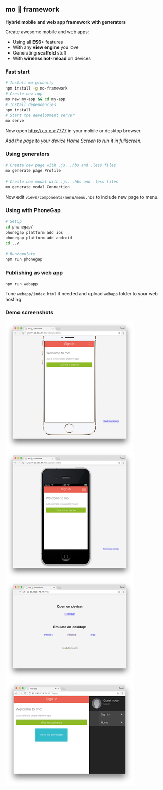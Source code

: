 ## mo 🐍 framework

**Hybrid mobile and web app framework with generators**

Create awesome mobile and web apps:
* Using all **ES6+** features
* With any **view engine** you love
* Generating **scaffold** stuff
* With **wireless hot-reload** on devices

### Fast start
```bash
# Install mo globally
npm install -g mo-framework
# Create new app
mo new my-app && cd my-app
# Install dependencies
npm install
# Start the development server
mo serve
```
Now open http://x.x.x.x:7777 in your mobile or desktop browser. 

*Add the page to your device Home Screen to run it in fullscreen.*

### Using generators
```bash
# Create new page with .js, .hbs and .less files
mo generate page Profile

# Create new modal with .js, .hbs and .less files
mo generate modal Connection
```
Now edit `views/components/menu/menu.hbs` to include new page to menu.

### Using with PhoneGap
```bash
# Setup
cd phonegap/
phonegap platform add ios
phonegap platform add android
cd ../

# Run/emulate
npm run phonegap
```

### Publishing as web app
```bash
npm run webapp
```
Tune `webapp/index.html` if needed and upload `webapp` folder to your web hosting.

### Demo screenshots
<img src="docs/images/screenshot2.png" width="400" />
<img src="docs/images/screenshot3.png" width="400" />
<img src="docs/images/screenshot1.png" width="400" />
<img src="docs/images/screenshot4.png" width="400" />
